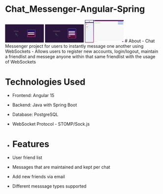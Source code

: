 # Chat_Messenger-Angular-Spring
<img alt = " " src="previews/Screenshot 2023-09-22 at 12-18-23 ChatApplication.png" width=25% height=25%>
<img alt = " " src="previews/Screenshot 2023-09-22 at 12-18-50 ChatApplication.png" width=25% height=25%>
<img alt = " " src="previews/Screenshot 2023-09-22 at 12-09-18 ChatApplication.png" width=25% height=25%>
# About
- Chat Messenger project for users to instantly message one another using WebSockets
- Allows users to register new accounts, login/logout, maintain a friendlist and messege anyone within that same friendlist with the usage of WebSockets

# Technologies Used
- Frontend: Angular 15
- Backend: Java with Spring Boot
- Database: PostgreSQL
- WebSocket Protocol - STOMP/Sock.js

- # Features
- User friend list
- Messages that are maintained and kept per chat
- Add new friends via email
- Different messsage types supported
